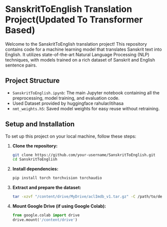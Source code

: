 # SanskritToEnglish Translation Project(Updated To Transformer Based)

Welcome to the SanskritToEnglish translation project! This repository contains code for a machine learning model that translates Sanskrit text into English. It utilizes state-of-the-art Natural Language Processing (NLP) techniques, with models trained on a rich dataset of Sanskrit and English sentence pairs.

## Project Structure

- `SanskritToEnglish.ipynb`: The main Jupyter notebook containing all the preprocessing, model training, and evaluation code.
-  Used Dataset provided by huggingface rahular/itihasa
- `nmt_weights.h5`: Saved model weights for easy reuse without retraining.

## Setup and Installation

To set up this project on your local machine, follow these steps:

1. **Clone the repository:**
   ```bash
   git clone https://github.com/your-username/SanskritToEnglish.git
   cd SanskritToEnglish
2. **Install dependencies:**
    ```bash
    pip install torch torchvision torchaudio
3. **Extract and prepare the dataset:**
    ```bash
    tar -xzvf "/content/drive/MyDrive/aclImdb_v1.tar.gz" -C /path/to/destination
    
4. **Mount Google Drive (if using Google Colab):**
    ```python
    from google.colab import drive
    drive.mount('/content/drive')
